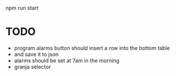 npm run start


# TODO
- program alarms button should insert a row into the bottom table
- and save it to json
- alarms should be set at 7am in the morning
- granja selector